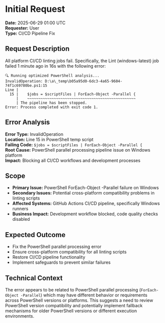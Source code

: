 # Initial Request

**Date:** 2025-06-29 01:00 UTC  
**Requester:** User  
**Type:** CI/CD Pipeline Fix  

## Request Description

All platform CI/CD linting jobs fail. Specifically, the Lint (windows-latest) job failed 1 minute ago in 16s with the following error:

```
🔍 Running optimized PowerShell analysis...
InvalidOperation: D:\a\_temp\b05a95d0-6dc3-4a65-9604-74f1c69780be.ps1:15
Line |
  15 |    $jobs = $scriptFiles | ForEach-Object -Parallel {
     |    ~~~~~~~~~~~~~~~~~~~~~~~~~~~~~~~~~~~~~~~~~~~~~~~~~
     | The pipeline has been stopped.
Error: Process completed with exit code 1.
```

## Error Analysis

**Error Type:** InvalidOperation  
**Location:** Line 15 in PowerShell temp script  
**Failing Code:** `$jobs = $scriptFiles | ForEach-Object -Parallel {`  
**Root Cause:** PowerShell parallel processing pipeline issue on Windows platform  
**Impact:** Blocking all CI/CD workflows and development processes

## Scope

- **Primary Issue:** PowerShell ForEach-Object -Parallel failure on Windows
- **Secondary Issues:** Potential cross-platform compatibility problems in linting scripts
- **Affected Systems:** GitHub Actions CI/CD pipeline, specifically Windows runners
- **Business Impact:** Development workflow blocked, code quality checks disabled

## Expected Outcome

- Fix the PowerShell parallel processing error
- Ensure cross-platform compatibility for all linting scripts
- Restore CI/CD pipeline functionality
- Implement safeguards to prevent similar failures

## Technical Context

The error appears to be related to PowerShell parallel processing (`ForEach-Object -Parallel`) which may have different behavior or requirements across PowerShell versions or platforms. This suggests a need to review PowerShell version compatibility and potentially implement fallback mechanisms for older PowerShell versions or different execution environments.